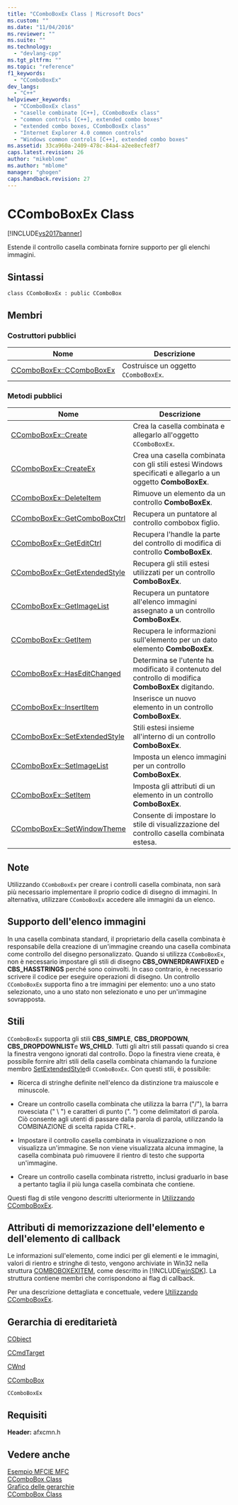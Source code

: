 ```yaml
---
title: "CComboBoxEx Class | Microsoft Docs"
ms.custom: ""
ms.date: "11/04/2016"
ms.reviewer: ""
ms.suite: ""
ms.technology: 
  - "devlang-cpp"
ms.tgt_pltfrm: ""
ms.topic: "reference"
f1_keywords: 
  - "CComboBoxEx"
dev_langs: 
  - "C++"
helpviewer_keywords: 
  - "CComboBoxEx class"
  - "caselle combinate [C++], CComboBoxEx class"
  - "common controls [C++], extended combo boxes"
  - "extended combo boxes, CComboBoxEx class"
  - "Internet Explorer 4.0 common controls"
  - "Windows common controls [C++], extended combo boxes"
ms.assetid: 33ca960a-2409-478c-84a4-a2ee8ecfe8f7
caps.latest.revision: 26
author: "mikeblome"
ms.author: "mblome"
manager: "ghogen"
caps.handback.revision: 27
---
```

# CComboBoxEx Class
[!INCLUDE[vs2017banner](../../assembler/inline/includes/vs2017banner.md)]

Estende il controllo casella combinata fornire supporto per gli elenchi immagini.  
  
## Sintassi  
  
```  
class CComboBoxEx : public CComboBox  
```  
  
## Membri  
  
### Costruttori pubblici  
  
|Nome|Descrizione|  
|----------|-----------------|  
|[CComboBoxEx::CComboBoxEx](../Topic/CComboBoxEx::CComboBoxEx.md)|Costruisce un oggetto `CComboBoxEx`.|  
  
### Metodi pubblici  
  
|Nome|Descrizione|  
|----------|-----------------|  
|[CComboBoxEx::Create](../Topic/CComboBoxEx::Create.md)|Crea la casella combinata e allegarlo all'oggetto `CComboBoxEx`.|  
|[CComboBoxEx::CreateEx](../Topic/CComboBoxEx::CreateEx.md)|Crea una casella combinata con gli stili estesi Windows specificati e allegarlo a un oggetto **ComboBoxEx**.|  
|[CComboBoxEx::DeleteItem](../Topic/CComboBoxEx::DeleteItem.md)|Rimuove un elemento da un controllo **ComboBoxEx**.|  
|[CComboBoxEx::GetComboBoxCtrl](../Topic/CComboBoxEx::GetComboBoxCtrl.md)|Recupera un puntatore al controllo combobox figlio.|  
|[CComboBoxEx::GetEditCtrl](../Topic/CComboBoxEx::GetEditCtrl.md)|Recupera l'handle la parte del controllo di modifica di controllo **ComboBoxEx**.|  
|[CComboBoxEx::GetExtendedStyle](../Topic/CComboBoxEx::GetExtendedStyle.md)|Recupera gli stili estesi utilizzati per un controllo **ComboBoxEx**.|  
|[CComboBoxEx::GetImageList](../Topic/CComboBoxEx::GetImageList.md)|Recupera un puntatore all'elenco immagini assegnato a un controllo **ComboBoxEx**.|  
|[CComboBoxEx::GetItem](../Topic/CComboBoxEx::GetItem.md)|Recupera le informazioni sull'elemento per un dato elemento **ComboBoxEx**.|  
|[CComboBoxEx::HasEditChanged](../Topic/CComboBoxEx::HasEditChanged.md)|Determina se l'utente ha modificato il contenuto del controllo di modifica **ComboBoxEx** digitando.|  
|[CComboBoxEx::InsertItem](../Topic/CComboBoxEx::InsertItem.md)|Inserisce un nuovo elemento in un controllo **ComboBoxEx**.|  
|[CComboBoxEx::SetExtendedStyle](../Topic/CComboBoxEx::SetExtendedStyle.md)|Stili estesi insieme all'interno di un controllo **ComboBoxEx**.|  
|[CComboBoxEx::SetImageList](../Topic/CComboBoxEx::SetImageList.md)|Imposta un elenco immagini per un controllo **ComboBoxEx**.|  
|[CComboBoxEx::SetItem](../Topic/CComboBoxEx::SetItem.md)|Imposta gli attributi di un elemento in un controllo **ComboBoxEx**.|  
|[CComboBoxEx::SetWindowTheme](../Topic/CComboBoxEx::SetWindowTheme.md)|Consente di impostare lo stile di visualizzazione del controllo casella combinata estesa.|  
  
## Note  
 Utilizzando `CComboBoxEx` per creare i controlli casella combinata, non sarà più necessario implementare il proprio codice di disegno di immagini.  In alternativa, utilizzare `CComboBoxEx` accedere alle immagini da un elenco.  
  
## Supporto dell'elenco immagini  
 In una casella combinata standard, il proprietario della casella combinata è responsabile della creazione di un'immagine creando una casella combinata come controllo del disegno personalizzato.  Quando si utilizza `CComboBoxEx`, non è necessario impostare gli stili di disegno **CBS\_OWNERDRAWFIXED** e **CBS\_HASSTRINGS** perché sono coinvolti.  In caso contrario, è necessario scrivere il codice per eseguire operazioni di disegno.  Un controllo `CComboBoxEx` supporta fino a tre immagini per elemento: uno a uno stato selezionato, uno a uno stato non selezionato e uno per un'immagine sovrapposta.  
  
## Stili  
 `CComboBoxEx` supporta gli stili **CBS\_SIMPLE**, **CBS\_DROPDOWN**, **CBS\_DROPDOWNLIST**e **WS\_CHILD**.  Tutti gli altri stili passati quando si crea la finestra vengono ignorati dal controllo.  Dopo la finestra viene creata, è possibile fornire altri stili della casella combinata chiamando la funzione membro [SetExtendedStyle](../Topic/CComboBoxEx::SetExtendedStyle.md)di `CComboBoxEx`.  Con questi stili, è possibile:  
  
-   Ricerca di stringhe definite nell'elenco da distinzione tra maiuscole e minuscole.  
  
-   Creare un controllo casella combinata che utilizza la barra \("\/"\), la barra rovesciata \(" \\ "\) e caratteri di punto \(". "\) come delimitatori di parola.  Ciò consente agli utenti di passare dalla parola di parola, utilizzando la COMBINAZIONE di scelta rapida CTRL\+.  
  
-   Impostare il controllo casella combinata in visualizzazione o non visualizza un'immagine.  Se non viene visualizzata alcuna immagine, la casella combinata può rimuovere il rientro di testo che supporta un'immagine.  
  
-   Creare un controllo casella combinata ristretto, inclusi graduarlo in base a pertanto taglia il più lunga casella combinata che contiene.  
  
 Questi flag di stile vengono descritti ulteriormente in [Utilizzando CComboBoxEx](../../mfc/using-ccomboboxex.md).  
  
## Attributi di memorizzazione dell'elemento e dell'elemento di callback  
 Le informazioni sull'elemento, come indici per gli elementi e le immagini, valori di rientro e stringhe di testo, vengono archiviate in Win32 nella struttura [COMBOBOXEXITEM](http://msdn.microsoft.com/library/windows/desktop/bb775746), come descritto in [!INCLUDE[winSDK](../../atl/includes/winsdk_md.md)].  La struttura contiene membri che corrispondono ai flag di callback.  
  
 Per una descrizione dettagliata e concettuale, vedere [Utilizzando CComboBoxEx](../../mfc/using-ccomboboxex.md).  
  
## Gerarchia di ereditarietà  
 [CObject](../../mfc/reference/cobject-class.md)  
  
 [CCmdTarget](../../mfc/reference/ccmdtarget-class.md)  
  
 [CWnd](../../mfc/reference/cwnd-class.md)  
  
 [CComboBox](../../mfc/reference/ccombobox-class.md)  
  
 `CComboBoxEx`  
  
## Requisiti  
 **Header:** afxcmn.h  
  
## Vedere anche  
 [Esempio MFCIE MFC](../../top/visual-cpp-samples.md)   
 [CComboBox Class](../../mfc/reference/ccombobox-class.md)   
 [Grafico delle gerarchie](../../mfc/hierarchy-chart.md)   
 [CComboBox Class](../../mfc/reference/ccombobox-class.md)